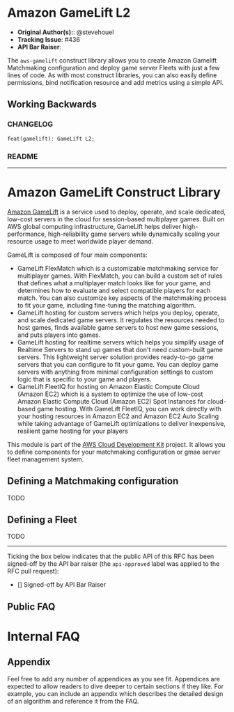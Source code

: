 # Amazon GameLift L2

* **Original Author(s):**: @stevehouel
* **Tracking Issue**: #436
* **API Bar Raiser**: 

The `aws-gamelift` construct library allows you to create Amazon Gamelift Matchmaking configuration and deploy game server Fleets with just a few lines of code. As with most construct libraries, you can also easily define permissions, bind notification resource and add metrics using a simple API.

## Working Backwards

### CHANGELOG

`feat(gamelift): GameLift L2;`

### README

---

# Amazon GameLift Construct Library

[Amazon GameLift](https://docs.aws.amazon.com/gamelift/latest/developerguide/gamelift-intro.html) is a service used to deploy, operate, and scale dedicated, low-cost servers in the cloud for session-based multiplayer games. Built on AWS global computing infrastructure, GameLift helps deliver high-performance, high-reliability game servers while dynamically scaling your resource usage to meet worldwide player demand.

GameLift is composed of four main components:

* GameLift FlexMatch which is a customizable matchmaking service for multiplayer games. With FlexMatch, you can build a custom set of rules that defines what a multiplayer match looks like for your game, and determines how to evaluate and select compatible players for each match. You can also customize key aspects of the matchmaking process to fit your game, including fine-tuning the matching algorithm.
* GameLift hosting for custom servers which helps you deploy, operate, and scale dedicated game servers. It regulates the resources needed to host games, finds available game servers to host new game sessions, and puts players into games.
* GameLift hosting for realtime servers which helps you simplify usage of Realtime Servers to stand up games that don't need custom-built game servers. This lightweight server solution provides ready-to-go game servers that you can configure to fit your game. You can deploy game servers with anything from minimal configuration settings to custom logic that is specific to your game and players.
* GameLift FleetIQ for hosting on Amazon Elastic Compute Cloud (Amazon EC2) which is a system to optimize the use of low-cost Amazon Elastic Compute Cloud (Amazon EC2) Spot Instances for cloud-based game hosting. With GameLift FleetIQ, you can work directly with your hosting resources in Amazon EC2 and Amazon EC2 Auto Scaling while taking advantage of GameLift optimizations to deliver inexpensive, resilient game hosting for your players

This module is part of the [AWS Cloud Development Kit](https://github.com/aws/aws-cdk) project. It allows you to define components for your matchmaking configuration or gmae server fleet management system.

## Defining a Matchmaking configuration

TODO

## Defining a Fleet

TODO

---

Ticking the box below indicates that the public API of this RFC has been
signed-off by the API bar raiser (the `api-approved` label was applied to the
RFC pull request):

- [] Signed-off by API Bar Raiser 

## Public FAQ

# Internal FAQ

## Appendix

Feel free to add any number of appendices as you see fit. Appendices are
expected to allow readers to dive deeper to certain sections if they like. For
example, you can include an appendix which describes the detailed design of an
algorithm and reference it from the FAQ.